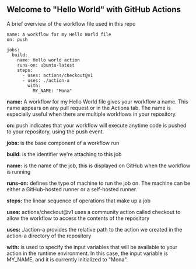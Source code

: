 ## Welcome to "Hello World" with GitHub Actions

A brief overview of the workflow file used in this repo

```
name: A workflow for my Hello World file
on: push

jobs:
  build:
    name: Hello world action
    runs-on: ubuntu-latest
    steps:
      - uses: actions/checkout@v1
      - uses: ./action-a
        with:
          MY_NAME: "Mona"
```

**name:** A workflow for my Hello World file gives your workflow a name. This name appears on any pull request or in the Actions tab. The name is especially useful when there are multiple workflows in your repository.

**on:** push indicates that your workflow will execute anytime code is pushed to your repository, using the push event.

**jobs:** is the base component of a workflow run

**build:** is the identifier we're attaching to this job

**name:** is the name of the job, this is displayed on GitHub when the workflow is running

**runs-on:** defines the type of machine to run the job on. The machine can be either a GitHub-hosted runner or a self-hosted runner.

**steps:** the linear sequence of operations that make up a job

**uses:** actions/checkout@v1 uses a community action called checkout to allow the workflow to access the contents of the repository

**uses:** ./action-a provides the relative path to the action we created in the action-a directory of the repository

**with:** is used to specify the input variables that will be available to your action in the runtime environment. In this case, the input variable is MY_NAME, and it is currently initialized to "Mona".


